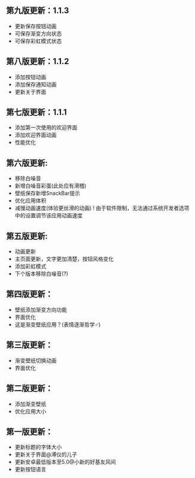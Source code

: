 ## 第九版更新：1.1.3
- 更新保存按钮动画
- 可保存渐变方向状态
- 可保存彩虹模式状态

## 第八版更新：1.1.2
- 添加按钮动画
- 添加保存通知动画
- 更新关于界面

## 第七版更新：1.1.1
- 添加第一次使用的欢迎界面 
- 添加欢迎界面动画
- 性能优化

## 第六版更新:
- 移除白噪音
- 新增白噪音彩蛋(此处应有滑稽)
- 壁纸保存新增SnackBar提示
- 优化应用体积
- 减慢动画速度(体验更丝滑的动画)
! 由于软件限制，无法通过系统开发者选项中的设置调节该应用动画速度

## 第五版更新:
- 动画更新
- 主页面更新，文字更加清楚，按钮风格变化
- 添加彩虹模式
- 下个版本移除白噪音(?)

## 第四版更新：
- 壁纸添加渐变方向功能
- 界面优化
- 这是渐变壁纸应用？(表情逐渐哲学♂)

## 第三版更新：
- 渐变壁纸切换动画
- 界面优化

## 第二版更新：
-  添加渐变壁纸
- 优化应用大小

## 第一版更新：
- 更新标题的字体大小
- 更新关于界面@溥仪的儿子
- 更新安卓最低版本至5.0@小新的好基友风间
- 更新按钮语言